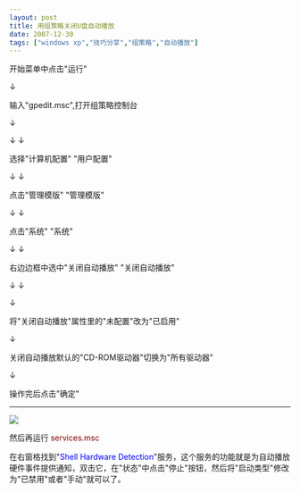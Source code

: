 ```yaml
---
layout: post
title: 用组策略关闭U盘自动播放
date: 2007-12-30
tags: ["windows xp","技巧分享","组策略","自动播放"]
---
```


开始菜单中点击"运行"

↓

输入"gpedit.msc",打开组策略控制台

↓

↓                                                                                                           ↓

选择"计算机配置"                                                            "用户配置"

<!--more-->↓                                                                                                     ↓

点击"管理模版"                                                                 "管理模版"

↓                                                                                 ↓

点击"系统"                                                                                    "系统"

↓                                                                                                      ↓

右边边框中选中"关闭自动播放"          "关闭自动播放"

↓                                                                                                      ↓

↓

将"关闭自动播放"属性里的"未配置"改为"已启用"

↓

关闭自动播放默认的"CD-ROM驱动器"切换为"所有驱动器"

↓

操作完后点击"确定"

* * *

![](4003883829_1b67d0e54d_o.jpg)

然后再运行 <span style="color: #800000;">services.msc </span>

在右窗格找到"<span style="color: #0000ff;">Shell Hardware Detection</span>"服务，这个服务的功能就是为自动播放硬件事件提供通知，双击它，在"状态"中点击"停止"按钮，然后将"启动类型"修改为"已禁用"或者"手动"就可以了。